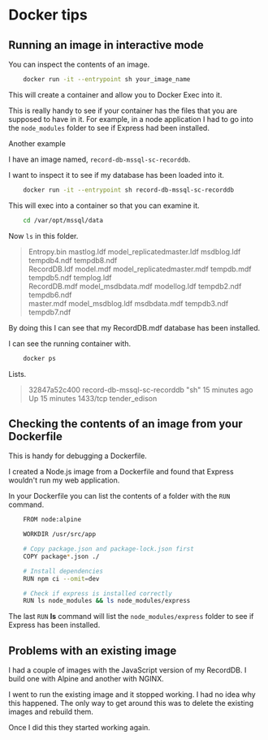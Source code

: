 # Docker tips

## Running an image in interactive mode

You can inspect the contents of an image.

```bash
    docker run -it --entrypoint sh your_image_name
```

This will create a container and allow you to Docker Exec into it.

This is really handy to see if your container has the files that you are supposed to have in it. For example, in a node application I had to go into the ``node_modules`` folder to see if Express had been installed.

Another example

I have an image named, ``record-db-mssql-sc-recorddb``.

I want to inspect it to see if my database has been loaded into it.

```bash
    docker run -it --entrypoint sh record-db-mssql-sc-recorddb
```

This will exec into a container so that you can examine it.

```bash
    cd /var/opt/mssql/data
```

Now ``ls`` in this folder.

> Entropy.bin   mastlog.ldf         model_replicatedmaster.ldf  msdblog.ldf  tempdb4.ndf  tempdb8.ndf       
> RecordDB.ldf  model.mdf           model_replicatedmaster.mdf  tempdb.mdf   tempdb5.ndf  templog.ldf       
> RecordDB.mdf  model_msdbdata.mdf  modellog.ldf                tempdb2.ndf  tempdb6.ndf        
> master.mdf    model_msdblog.ldf   msdbdata.mdf                tempdb3.ndf  tempdb7.ndf

By doing this I can see that my RecordDB.mdf database has been installed.

I can see the running container with.

```bash
    docker ps
```

Lists.

> 32847a52c400   record-db-mssql-sc-recorddb   "sh"      15 minutes ago   Up 15 minutes   1433/tcp   tender_edison

## Checking the contents of an image from your Dockerfile

This is handy for debugging a Dockerfile.

I created a Node.js image from a Dockerfile and found that Express wouldn't run my web application.

In your Dockerfile you can list the contents of a folder with the ``RUN`` command.

```bash
    FROM node:alpine

    WORKDIR /usr/src/app

    # Copy package.json and package-lock.json first
    COPY package*.json ./

    # Install dependencies
    RUN npm ci --omit=dev

    # Check if express is installed correctly
    RUN ls node_modules && ls node_modules/express    
```

The last ``RUN`` **ls** command will list the ``node_modules/express`` folder to see if Express has been installed.

## Problems with an existing image

I had a couple of images with the JavaScript version of my RecordDB. I build one with Alpine and another with NGINX.

I went to run the existing image and it stopped working. I had no idea why this happened. The only way to get around this was to delete the existing images and rebuild them.

Once I did this they started working again.
